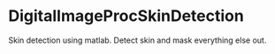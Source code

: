 # DigitalImageProcSkinDetection
Skin detection using matlab.  Detect skin and mask everything else out. 
